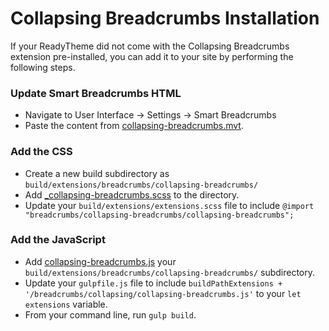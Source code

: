 # Collapsing Breadcrumbs Installation

If your ReadyTheme did not come with the Collapsing Breadcrumbs extension pre-installed, you can add it to your site by performing the following steps.

### Update Smart Breadcrumbs HTML
- Navigate to User Interface -> Settings -> Smart Breadcrumbs
- Paste the content from [collapsing-breadcrumbs.mvt](collapsing-breadcrumbs.mvt).


### Add the CSS
- Create a new build subdirectory as `build/extensions/breadcrumbs/collapsing-breadcrumbs/`
- Add [_collapsing-breadcrumbs.scss](_collapsing-breadcrumbs.scss) to the directory.
- Update your `build/extensions/extensions.scss` file to include `@import "breadcrumbs/collapsing-breadcrumbs/collapsing-breadcrumbs";`


### Add the JavaScript
- Add [collapsing-breadcrumbs.js](collapsing-breadcrumbs.js) your `build/extensions/breadcrumbs/collapsing-breadcrumbs/` subdirectory.
- Update your `gulpfile.js` file to include `buildPathExtensions + '/breadcrumbs/collapsing/collapsing-breadcrumbs.js'` to your `let extensions` variable.
- From your command line, run `gulp build`.
